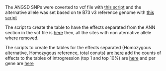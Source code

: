 The ANGSD SNPs were coverted to vcf file with [this script](https://github.com/ericgonzalezs/Characterization_of_introgression_from_Zea_mays_ssp._mexicana_to_Mexican_highland_maize/blob/master/SnpEff/Convert_to_hap_map.sh) and the alternative allele was set based on te B73 v3 reference genome with [this script](https://github.com/ericgonzalezs/Characterization_of_introgression_from_Zea_mays_ssp._mexicana_to_Mexican_highland_maize/blob/master/SnpEff/correct_the_alternativeAlelle_and_runSnpEff.sh) 

The script to create the table to have the effects separated from the ANN section in the vcf file is [here](https://github.com/ericgonzalezs/Characterization_of_introgression_from_Zea_mays_ssp._mexicana_to_Mexican_highland_maize/blob/master/SnpEff/Create_table_with_effect_separated.sh) then, all the sites with non aternative allele where removed.

The scripts to create the tables for the effects separated (Homozygous alternative, Homozygous reference, total conuts) are [here](https://github.com/ericgonzalezs/Characterization_of_introgression_from_Zea_mays_ssp._mexicana_to_Mexican_highland_maize/blob/master/SnpEff/Create_tables_to_count.R) add the counts of effects to the tables of introgression (top 1 and top 10%) are [here](https://github.com/ericgonzalezs/Characterization_of_introgression_from_Zea_mays_ssp._mexicana_to_Mexican_highland_maize/blob/master/SnpEff/Add_counts_to_top1%26top10.R) and per gene are [here](https://github.com/ericgonzalezs/Characterization_of_introgression_from_Zea_mays_ssp._mexicana_to_Mexican_highland_maize/blob/master/SnpEff/Add_counts_to_gene_table.R)
